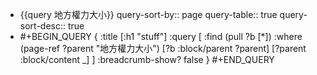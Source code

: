 - {{query 地方權力大小}}
  query-sort-by:: page
  query-table:: true
  query-sort-desc:: true
- #+BEGIN_QUERY
  {
  :title [:h1 "stuff"]
  :query [
   :find (pull ?b [*])
         :where
         (page-ref ?parent "地方權力大小")
         [?b :block/parent ?parent]
         [?parent :block/content _]
  ]
  :breadcrumb-show? false
  }
  #+END_QUERY